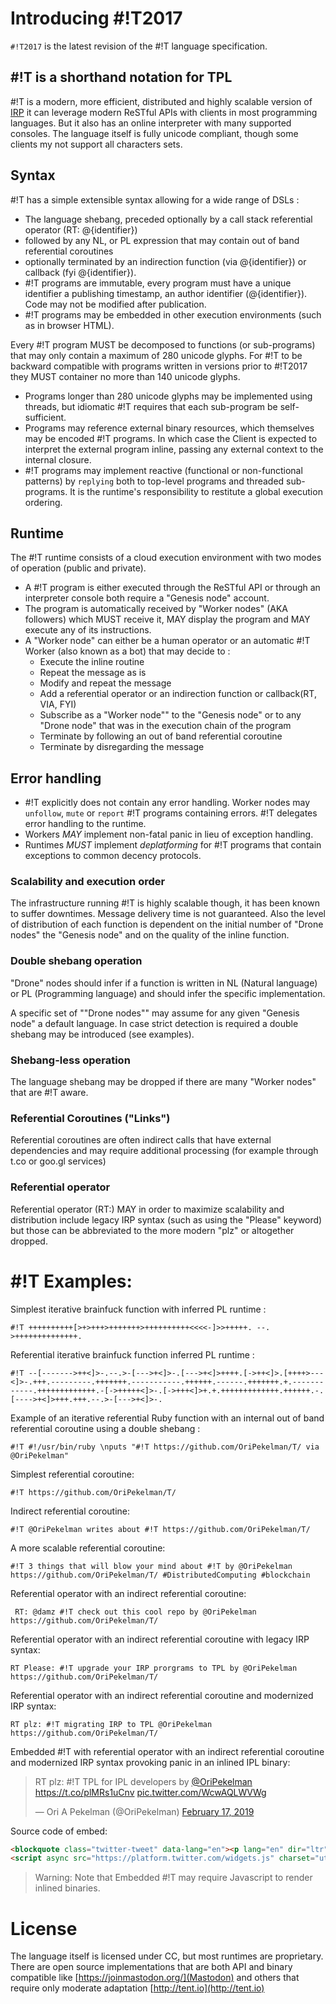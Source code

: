 # Introducing #!T2017

`#!T2017` is the latest revision of the #!T language specification.


## #!T is a shorthand notation for TPL

 #!T is a modern, more efficient, distributed and highly scalable version of [IRP](http://esolangs.org/wiki/IRP) it can leverage modern ReSTful APIs with clients in most programming languages. But it also has an online interpreter with many  supported consoles. The language itself is fully unicode compliant, though some clients my not support all characters sets. 
 
## Syntax

 #!T has a simple extensible syntax allowing for a wide range of DSLs :

 * The language shebang, preceded optionally by a call stack referential operator (RT: @{identifier}) 
 * followed by  any NL, or PL expression that may contain out of band referential coroutines
 * optionally terminated by an indirection function (via @{identifier}) or callback (fyi @{identifier}).
 * #!T programs are immutable, every program must have a unique identifier a publishing timestamp, an author identifier (@{identifier}). Code may not be modified after publication.
 * #!T programs may be embedded in other execution environments (such as in browser HTML).
 
Every #!T program MUST be decomposed to functions (or sub-programs) that may only contain a maximum of 280 unicode glyphs. For #!T to be backward compatible with programs written in versions prior to #!T2017 they MUST container no more than 140 unicode glyphs.

* Programs longer than 280 unicode glyphs may be implemented using threads, but idiomatic #!T requires that each sub-program be self-sufficient.
* Programs may reference external binary resources, which themselves may be encoded #!T programs. In which case the Client is expected to interpret the external program inline, passing any external context to the internal closure.
* #!T programs may implement reactive (functional or non-functional patterns) by `replying` both to top-level programs and threaded sub-programs. It is the runtime's responsibility to restitute a global execution ordering.

## Runtime

The  #!T runtime consists of a cloud execution environment with two modes of operation (public and private). 

* A #!T  program is either executed through the ReSTful API or through an interpreter console both require a "Genesis node" account. 
* The program is automatically received by "Worker nodes" (AKA followers) which MUST receive it, MAY display the program and MAY execute any of its instructions. 
* A "Worker node" can either be a human operator or an automatic #!T Worker (also known as a bot) that may  decide to :
    * Execute the inline routine
    * Repeat the message as is
    * Modify and repeat the message 
    * Add a referential operator or an indirection function or callback(RT, VIA, FYI)
    * Subscribe as a "Worker node"" to the "Genesis node" or to any "Drone node" that was in the execution chain of  the program
    * Terminate by following an out of band referential coroutine
    * Terminate by disregarding the message

## Error handling

* #!T explicitly does not contain any error handling. Worker nodes may `unfollow`, `mute` or `report` #!T programs containing errors. #!T delegates error handling to the runtime.
* Workers _MAY_ implement non-fatal panic in lieu of exception handling.
* Runtimes _MUST_ implement _deplatforming_ for #!T programs that contain exceptions to common decency protocols.

### Scalability and execution order
The infrastructure running #!T is highly scalable though, it has been known to suffer downtimes. Message delivery time is not guaranteed. Also the level of distribution of each function is dependent on the initial number of "Drone nodes" the "Genesis node" and on the quality of the inline function.

### Double shebang operation
"Drone" nodes should infer if a function is written in NL (Natural language) or PL (Programming language) and should infer the specific implementation.

A specific set of ""Drone nodes"" may assume for any given "Genesis node" a default language. In case strict detection is required a double shebang may be introduced (see examples).

### Shebang-less operation
The language shebang may be dropped if there are many "Worker nodes" that are #!T aware.

### Referential Coroutines ("Links")
Referential coroutines are often indirect calls that have external dependencies and may require additional processing (for example through t.co or goo.gl services)

### Referential operator
Referential operator (RT:) MAY in order to maximize scalability and distribution include legacy IRP syntax (such as using the "Please" keyword) but those can be abbreviated to the more modern "plz" or altogether dropped. 

# #!T Examples:

Simplest iterative brainfuck function with inferred PL runtime :

    #!T ++++++++++[>+>+++>+++++++>++++++++++<<<<-]>>+++++. --. >++++++++++++++.

Referential iterative brainfuck function inferred PL runtime :
    
    #!T --[------->++<]>-.--.>-[--->+<]>-.[--->+<]>++++.[->++<]>.[++++>---<]>-.+++.---------.+++++++.-----------.++++++.------.+++++++.+.------------.+++++++++++++.-[->+++++<]>-.[->+++<]>+.+.+++++++++++++.++++++.-.[---->+<]>+++.+++.--.>-[--->+<]>-.


Example of an iterative referential Ruby function with an internal out of band referential coroutine using a double shebang  :
    
    #!T #!/usr/bin/ruby \nputs "#!T https://github.com/OriPekelman/T/ via @OriPekelman"

Simplest referential coroutine:

    #!T https://github.com/OriPekelman/T/

Indirect referential coroutine:

    #!T @OriPekelman writes about #!T https://github.com/OriPekelman/T/
    
A more scalable referential coroutine:

    #!T 3 things that will blow your mind about #!T by @OriPekelman https://github.com/OriPekelman/T/ #DistributedComputing #blockchain

Referential operator with an indirect referential coroutine:

     RT: @damz #!T check out this cool repo by @OriPekelman https://github.com/OriPekelman/T/

Referential operator with an indirect referential coroutine with legacy IRP syntax:
    
    RT Please: #!T upgrade your IRP prorgrams to TPL by @OriPekelman https://github.com/OriPekelman/T/
    
Referential operator with an indirect referential coroutine and  modernized IRP syntax:
    
    RT plz: #!T migrating IRP to TPL @OriPekelman https://github.com/OriPekelman/T/

Embedded #!T with referential operator with an indirect referential coroutine and modernized IRP syntax provoking panic in an inlined IPL binary:

<blockquote class="twitter-tweet" data-lang="en"><p lang="en" dir="ltr">RT plz: #!T TPL for IPL developers by <a href="https://twitter.com/OriPekelman?ref_src=twsrc%5Etfw">@OriPekelman</a> <a href="https://t.co/plMRs1uCnv">https://t.co/plMRs1uCnv</a> <a href="https://t.co/WcwAQLWVWg">pic.twitter.com/WcwAQLWVWg</a></p>&mdash; Ori A Pekelman (@OriPekelman) <a href="https://twitter.com/OriPekelman/status/1097161131418886144?ref_src=twsrc%5Etfw">February 17, 2019</a></blockquote>

Source code of embed:

```html
<blockquote class="twitter-tweet" data-lang="en"><p lang="en" dir="ltr">RT plz: #!T TPL for IPL developers by <a href="https://twitter.com/OriPekelman?ref_src=twsrc%5Etfw">@OriPekelman</a> <a href="https://t.co/plMRs1uCnv">https://t.co/plMRs1uCnv</a> <a href="https://t.co/WcwAQLWVWg">pic.twitter.com/WcwAQLWVWg</a></p>&mdash; Ori A Pekelman (@OriPekelman) <a href="https://twitter.com/OriPekelman/status/1097161131418886144?ref_src=twsrc%5Etfw">February 17, 2019</a></blockquote>
<script async src="https://platform.twitter.com/widgets.js" charset="utf-8"></script>
```


> Warning: Note that Embedded #!T may require Javascript to render inlined binaries.

# License

The language itself is licensed under CC, but most runtimes are proprietary. There are open source implementations that are both API and binary compatible like [https://joinmastodon.org/](Mastodon) and others that require only moderate adaptation [http://tent.io](http://tent.io) 
